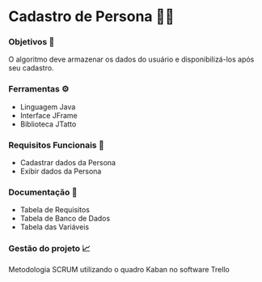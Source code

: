 # Cadastro de Persona :woman::man:

### Objetivos  :dart:

O algoritmo deve armazenar os dados do usuário e disponibilizá-los após seu cadastro.

### Ferramentas  :gear:

- Linguagem Java
- Interface JFrame
- Biblioteca JTatto

### Requisitos Funcionais :bookmark_tabs:

- Cadastrar dados da Persona
- Exibir dados da Persona

### Documentação :memo:

- Tabela de Requisitos
- Tabela de Banco de Dados
- Tabela das Variáveis

### Gestão do projeto :chart_with_upwards_trend:

Metodologia SCRUM utilizando o quadro Kaban no software Trello
